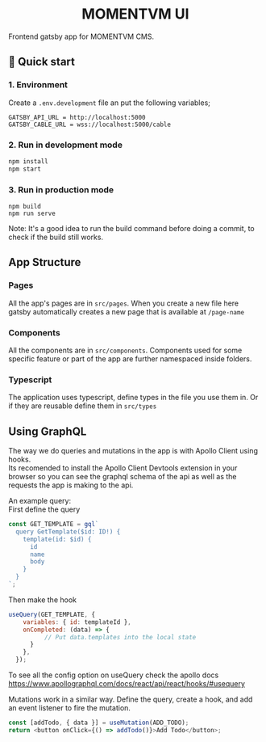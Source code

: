 <h1 align="center">
  MOMENTVM UI
</h1>

Frontend gatsby app for MOMENTVM CMS.

## 🚀 Quick start

### 1. Environment

Create a `.env.development` file an put the following variables;

```
GATSBY_API_URL = http://localhost:5000
GATSBY_CABLE_URL = wss://localhost:5000/cable
```

### 2. Run in development mode

```sh
npm install
npm start
```

### 3. Run in production mode

```
npm build
npm run serve
```

Note: It's a good idea to run the build command before doing a commit, to check if the build still works.

## App Structure

### Pages

All the app's pages are in `src/pages`. When you create a new file here gatsby automatically creates a new page that is available at `/page-name`

### Components

All the components are in `src/components`. Components used for some specific feature or part of the app are further namespaced inside folders.

### Typescript

The application uses typescript, define types in the file you use them in. Or if they are reusable define them in `src/types`

## Using GraphQL

The way we do queries and mutations in the app is with Apollo Client using hooks.  
Its recomended to install the Apollo Client Devtools extension in your browser so you can see the graphql schema of the api as well as the requests the app is making to the api.

An example query:  
First define the query

```js
const GET_TEMPLATE = gql`
  query GetTemplate($id: ID!) {
    template(id: $id) {
      id
      name
      body
    }
  }
`;
```

Then make the hook

```js
useQuery(GET_TEMPLATE, {
    variables: { id: templateId },
    onCompleted: (data) => {
          // Put data.templates into the local state
      }
    },
  });
```

To see all the config option on useQuery check the apollo docs  
https://www.apollographql.com/docs/react/api/react/hooks/#usequery

Mutations work in a similar way. Define the query, create a hook, and add an event listener to fire the mutation.

```js
const [addTodo, { data }] = useMutation(ADD_TODO);
return <button onClick={() => addTodo()}>Add Todo</button>;
```
